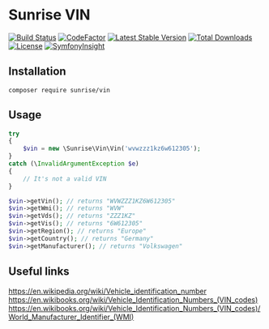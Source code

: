 # Sunrise VIN

[![Build Status](https://api.travis-ci.com/sunrise-php/vin.svg?branch=master)](https://travis-ci.com/sunrise-php/vin)
[![CodeFactor](https://www.codefactor.io/repository/github/sunrise-php/vin/badge)](https://www.codefactor.io/repository/github/sunrise-php/vin)
[![Latest Stable Version](https://poser.pugx.org/sunrise/vin/v/stable)](https://packagist.org/packages/sunrise/vin)
[![Total Downloads](https://poser.pugx.org/sunrise/vin/downloads)](https://packagist.org/packages/sunrise/vin)
[![License](https://poser.pugx.org/sunrise/vin/license)](https://packagist.org/packages/sunrise/vin)
[![SymfonyInsight](https://insight.symfony.com/projects/62616a9e-4984-4320-9759-42238630d43a/small.svg)](https://insight.symfony.com/projects/62616a9e-4984-4320-9759-42238630d43a)

## Installation

```
composer require sunrise/vin
```

## Usage

```php
try
{
    $vin = new \Sunrise\Vin\Vin('wvwzzz1kz6w612305');
}
catch (\InvalidArgumentException $e)
{
    // It's not a valid VIN
}

$vin->getVin(); // returns "WVWZZZ1KZ6W612305"
$vin->getWmi(); // returns "WVW"
$vin->getVds(); // returns "ZZZ1KZ"
$vin->getVis(); // returns "6W612305"
$vin->getRegion(); // returns "Europe"
$vin->getCountry(); // returns "Germany"
$vin->getManufacturer(); // returns "Volkswagen"
```

## Useful links

https://en.wikipedia.org/wiki/Vehicle_identification_number
https://en.wikibooks.org/wiki/Vehicle_Identification_Numbers_(VIN_codes)
https://en.wikibooks.org/wiki/Vehicle_Identification_Numbers_(VIN_codes)/World_Manufacturer_Identifier_(WMI)
